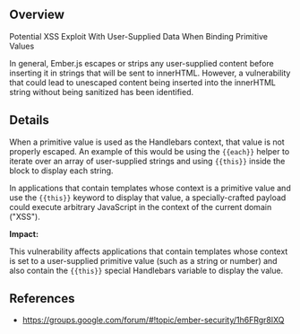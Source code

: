 ## Overview
Potential XSS Exploit With User-Supplied Data When Binding Primitive Values

In general, Ember.js escapes or strips any user-supplied content before
inserting it in strings that will be sent to innerHTML.  However, a vulnerability that could lead to unescaped content being inserted
into the innerHTML string without being sanitized has been identified.

## Details

When a primitive value is used as the Handlebars context, that value is not
properly escaped.  An example of this would be using the `{{each}}` helper to
iterate over an array of user-supplied strings and using `{{this}}` inside the
block to display each string.

In applications that contain templates whose context is a primitive value and
use the `{{this}}` keyword to display that value, a specially-crafted payload
could execute arbitrary JavaScript in the context of the current domain
("XSS").

**Impact:**

This vulnerability affects applications that contain templates whose context is
set to a user-supplied primitive value (such as a string or number) and also
contain the `{{this}}` special Handlebars variable to display the value.

## References
- https://groups.google.com/forum/#!topic/ember-security/1h6FRgr8lXQ
